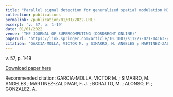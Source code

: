 ```yaml
---
title: "Parallel signal detection for generalized spatial modulation MIMO systems"
collection: publications
permalink: /publication/01/01/2022-URL:
excerpt: 'v. 57, p. 1-19'
date: 01/01/2022
venue: 'THE JOURNAL OF SUPERCOMPUTING (DORDRECHT ONLINE)'
paperurl: 'https://link.springer.com/article/10.1007/s11227-021-04163-y'
citation: 'GARCIA-MOLLA, VICTOR M. ; SIMARRO, M. ANGELES ; MARTINEZ-ZALDIVAR, F. J. ; BORATTO, M. ; ALONSO, P. ; GONZALEZ, A. '
---
```

v. 57, p. 1-19

[Download paper here](https://link.springer.com/article/10.1007/s11227-021-04163-y)

Recommended citation: GARCIA-MOLLA, VICTOR M. ; SIMARRO, M. ANGELES ; MARTINEZ-ZALDIVAR, F. J. ; BORATTO, M. ; ALONSO, P. ; GONZALEZ, A. 